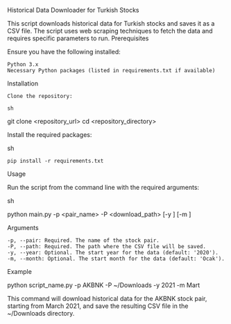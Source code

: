 Historical Data Downloader for Turkish Stocks

This script downloads historical data for Turkish stocks and saves it as a CSV file. The script uses web scraping techniques to fetch the data and requires specific parameters to run.
Prerequisites

Ensure you have the following installed:

    Python 3.x
    Necessary Python packages (listed in requirements.txt if available)

Installation

    Clone the repository:

    sh

git clone <repository_url>
cd <repository_directory>

Install the required packages:

sh

    pip install -r requirements.txt

Usage

Run the script from the command line with the required arguments:

sh

python main.py -p <pair_name> -P <download_path> [-y <year>] [-m <month>]

Arguments

    -p, --pair: Required. The name of the stock pair.
    -P, --path: Required. The path where the CSV file will be saved.
    -y, --year: Optional. The start year for the data (default: '2020').
    -m, --month: Optional. The start month for the data (default: 'Ocak').

Example

python script_name.py -p AKBNK -P ~/Downloads -y 2021 -m Mart

This command will download historical data for the AKBNK stock pair, starting from March 2021, and save the resulting CSV file in the ~/Downloads directory.